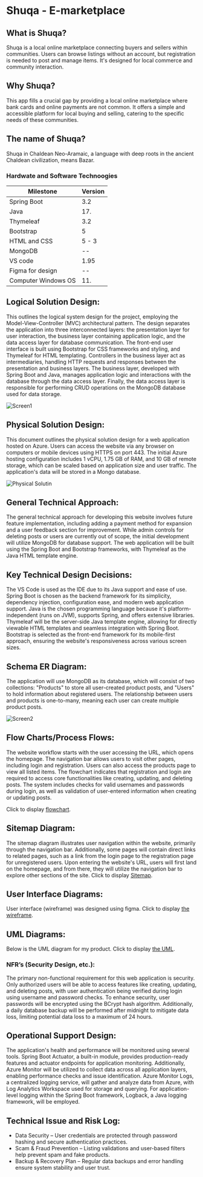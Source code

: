 

# Shuqa - E-marketplace

## What is Shuqa? 
Shuqa is a local online marketplace connecting buyers and sellers within communities. Users can browse listings without an account, but registration is needed to post and manage items. It's designed for local commerce and community interaction.

## Why Shuqa?
This app fills a crucial gap by providing a local online marketplace where bank cards and online payments are not common. It offers a simple and accessible platform for local buying and selling, catering to the specific needs of these communities.

## The name of Shuqa?
Shuqa in Chaldean Neo-Aramaic, a language with deep roots in the ancient Chaldean civilization, means Bazar.

### Hardwate and Software Technoogies

|Milestone|Version|
|--|--|
|Spring Boot | 3.2
|Java | 17.
|Thymeleaf | 3.2
|Bootstrap | 5
|HTML and CSS | 5 - 3
|MongoDB | --
|VS code | 1.95
|Figma for design | --
|Computer Windows OS | 11.


## Logical Solution Design:
This outlines the logical system design for the project, employing the Model-View-Controller (MVC) architectural pattern. The design separates the application into three interconnected layers: the presentation layer for user interaction, the business layer containing application logic, and the data access layer for database communication. The front-end user interface is built using Bootstrap for CSS frameworks and styling, and Thymeleaf for HTML templating. Controllers in the business layer act as intermediaries, handling HTTP requests and responses between the presentation and business layers. The business layer, developed with Spring Boot and Java, manages application logic and interactions with the database through the data access layer. Finally, the data access layer is responsible for performing CRUD operations on the MongoDB database used for data storage.

![Screen1](/Documents/Logical%20Solution%20Design.png)


## Physical Solution Design:
This document outlines the physical solution design for a web application hosted on Azure. Users can access the website via any browser on computers or mobile devices using HTTPS on port 443. The initial Azure hosting configuration includes 1 vCPU, 1.75 GB of RAM, and 10 GB of remote storage, which can be scaled based on application size and user traffic. The application's data will be stored in a Mongo database.

![Physical Solutin](/Documents/Physical%20Solution.jpg)

## General Technical Approach:
The general technical approach for developing this website involves future feature implementation, including adding a payment method for expansion and a user feedback section for improvement. While admin controls for deleting posts or users are currently out of scope, the initial development will utilize MongoDB for database support. The web application will be built using the Spring Boot and Bootstrap frameworks, with Thymeleaf as the Java HTML template engine.

## Key Technical Design Decisions:
The VS Code is used as the IDE due to its Java support and ease of use. Spring Boot is chosen as the backend framework for its simplicity, dependency injection, configuration ease, and modern web application support. Java is the chosen programming language because it's platform-independent (runs on JVM), supports Spring, and offers extensive libraries. Thymeleaf will be the server-side Java template engine, allowing for directly viewable HTML templates and seamless integration with Spring Boot. Bootstrap is selected as the front-end framework for its mobile-first approach, ensuring the website's responsiveness across various screen sizes.

## Schema ER Diagram:
The application will use MongoDB as its database, which will consist of two collections: "Products" to store all user-created product posts, and "Users" to hold information about registered users. The relationship between users and products is one-to-many, meaning each user can create multiple product posts.

![Screen2](/Documents/ERDiagram.png)

## Flow Charts/Process Flows:
The website workflow starts with the user accessing the URL, which opens the homepage. The navigation bar allows users to visit other pages, including login and registration. Users can also access the products page to view all listed items. The flowchart indicates that registration and login are required to access core functionalities like creating, updating, and deleting posts. The system includes checks for valid usernames and passwords during login, as well as validation of user-entered information when creating or updating posts.

Click to display [flowchart](/Documents/Flowchart.jpg).

## Sitemap Diagram:
The sitemap diagram illustrates user navigation within the website, primarily through the navigation bar. Additionally, some pages will contain direct links to related pages, such as a link from the login page to the registration page for unregistered users. Upon entering the website's URL, users will first land on the homepage, and from there, they will utilize the navigation bar to explore other sections of the site. Click to display [Sitemap](/Documents/Sitemappng.jpg).

## User Interface Diagrams:
User interface (wireframe) was designed using figma. Click to display [the wireframe](/Documents/wireframe.jpg).

## UML Diagrams:
Below is the UML diagram for my product. Click to display [the UML](/Documents/UML.jpg).

### NFR’s (Security Design, etc.):
The primary non-functional requirement for this web application is security. Only authorized users will be able to access features like creating, updating, and deleting posts, with user authentication being verified during login using username and password checks. To enhance security, user passwords will be encrypted using the BCrypt hash algorithm. Additionally, a daily database backup will be performed after midnight to mitigate data loss, limiting potential data loss to a maximum of 24 hours.

## Operational Support Design:
The application's health and performance will be monitored using several tools. Spring Boot Actuator, a built-in module, provides production-ready features and actuator endpoints for application monitoring. Additionally, Azure Monitor will be utilized to collect data across all application layers, enabling performance checks and issue identification. Azure Monitor Logs, a centralized logging service, will gather and analyze data from Azure, with Log Analytics Workspace used for storage and querying. For application-level logging within the Spring Boot framework, Logback, a Java logging framework, will be employed.

## Technical Issue and Risk Log:
- Data Security – User credentials are protected through password hashing and secure authentication practices.
- Scam & Fraud Prevention – Listing validations and user-based filters help prevent spam and fake products.
- Backup & Recovery Plan – Regular data backups and error handling ensure system stability and user trust.